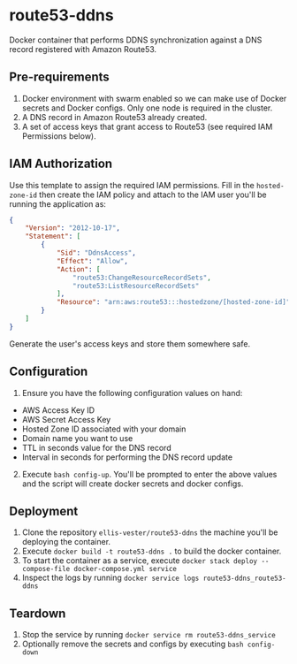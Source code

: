 # route53-ddns

Docker container that performs DDNS synchronization against a DNS record registered with Amazon Route53.

## Pre-requirements

1. Docker environment with swarm enabled so we can make use of Docker secrets and Docker configs. Only one node is required in the cluster.
2. A DNS record in Amazon Route53 already created.
3. A set of access keys that grant access to Route53 (see required IAM Permissions below).

## IAM Authorization

Use this template to assign the required IAM permissions. Fill in the `hosted-zone-id` then create the IAM policy and attach to the IAM user you'll be running the application as:

```json
{
    "Version": "2012-10-17",
    "Statement": [
        {
            "Sid": "DdnsAccess",
            "Effect": "Allow",
            "Action": [
                "route53:ChangeResourceRecordSets",
                "route53:ListResourceRecordSets"
            ],
            "Resource": "arn:aws:route53:::hostedzone/[hosted-zone-id]"
        }
    ]
}
```

Generate the user's access keys and store them somewhere safe.

## Configuration

1. Ensure you have the following configuration values on hand:
- AWS Access Key ID
- AWS Secret Access Key
- Hosted Zone ID associated with your domain
- Domain name you want to use
- TTL in seconds value for the DNS record
- Interval in seconds for performing the DNS record update

2. Execute `bash config-up`. You'll be prompted to enter the above values and the script will create docker secrets and docker configs.

## Deployment

1. Clone the repository `ellis-vester/route53-ddns` the machine you'll be deploying the container.
2. Execute `docker build -t route53-ddns .` to build the docker container.
3. To start the container as a service, execute `docker stack deploy --compose-file docker-compose.yml service`
4. Inspect the logs by running `docker service logs route53-ddns_route53-ddns`

## Teardown

1. Stop the service by running `docker service rm route53-ddns_service`
2. Optionally remove the secrets and configs by executing `bash config-down`
